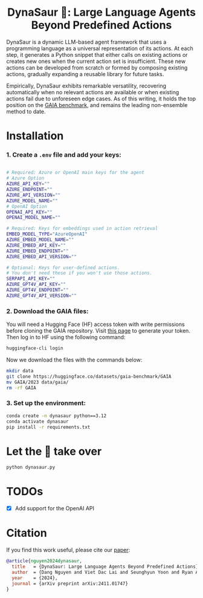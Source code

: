 <h1 align="center">DynaSaur 🦖: Large Language Agents<br>Beyond Predefined Actions</h1>

DynaSaur is a dynamic LLM-based agent framework that uses a programming language as a universal representation of its actions. At each step, it generates a Python snippet that either calls on existing actions or creates new ones when the current action set is insufficient. These new actions can be developed from scratch or formed by composing existing actions, gradually expanding a reusable library for future tasks.

Empirically, DynaSaur exhibits remarkable versatility, recovering automatically when no relevant actions are available or when existing actions fail due to unforeseen edge cases. As of this writing, it holds the top position on the [GAIA benchmark](https://huggingface.co/spaces/gaia-benchmark/leaderboard), and remains the leading non-ensemble method to date.

# Installation

### 1. Create a `.env` file and add your keys:
```bash

# Required: Azure or OpenAI main keys for the agent
# Azure Option
AZURE_API_KEY=""
AZURE_ENDPOINT=""
AZURE_API_VERSION=""
AZURE_MODEL_NAME=""
# OpenAI Option
OPENAI_API_KEY=""
OPENAI_MODEL_NAME=""

# Required: Keys for embeddings used in action retrieval
EMBED_MODEL_TYPE="AzureOpenAI"
AZURE_EMBED_MODEL_NAME=""
AZURE_EMBED_API_KEY=""
AZURE_EMBED_ENDPOINT=""
AZURE_EMBED_API_VERSION=""

# Optional: Keys for user-defined actions. 
# You don't need these if you won't use those actions.
SERPAPI_API_KEY=""
AZURE_GPT4V_API_KEY=""
AZURE_GPT4V_ENDPOINT=""
AZURE_GPT4V_API_VERSION=""
```

### 2. Download the GAIA files:
You will need a Hugging Face (HF) access token with write permissions before cloning the GAIA repository. Visit [this page](https://huggingface.co/settings/tokens) to generate your token. Then log in to HF using the following command:
```bash
huggingface-cli login
```
Now we download the files with the commands below:
```bash
mkdir data
git clone https://huggingface.co/datasets/gaia-benchmark/GAIA
mv GAIA/2023 data/gaia/
rm -rf GAIA
```

### 3. Set up the environment:
```bash
conda create -n dynasaur python==3.12
conda activate dynasaur
pip install -r requirements.txt
```

# Let the 🦖 take over
```bash
python dynasaur.py
```

# TODOs
- [x] Add support for the OpenAI API

# Citation
If you find this work useful, please cite our [paper](https://arxiv.org/pdf/2411.01747):
```bibtex
@article{nguyen2024dynasaur,
  title   = {DynaSaur: Large Language Agents Beyond Predefined Actions},
  author  = {Dang Nguyen and Viet Dac Lai and Seunghyun Yoon and Ryan A. Rossi and Handong Zhao and Ruiyi Zhang and Puneet Mathur and Nedim Lipka and Yu Wang and Trung Bui and Franck Dernoncourt and Tianyi Zhou},
  year    = {2024},
  journal = {arXiv preprint arXiv:2411.01747}
}
```
